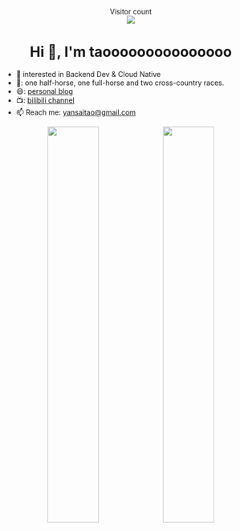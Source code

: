<p align="center"> 
  Visitor count<br>
  <img src="https://profile-counter.glitch.me/Forrest-Tao/count.svg" />
</p>

<h1 align="center"> Hi 👋, I'm taooooooooooooooo </h1>

- :orange_book: interested in Backend Dev & Cloud Native
- 🏃: one half-horse, one full-horse and two cross-country races.
- 😄: [personal blog](https://www.taooooooooooooooo.top/about)
- 📺: [bilibili channel](https://space.bilibili.com/455044746)
- 📫 Reach me: yansaitao@gmail.com

<p align="center">
  <!-- GitHub Stats -->
  <img width="45%" src="https://github-readme-stats.vercel.app/api?username=Forrest-Tao&show_icons=true&hide_border=true&show=reviews&hide_title=true&hide=contribs" />
  
  <!-- Streak Stats -->
  <img width="45%" src="https://streak-stats.demolab.com?user=GoSimplicity&theme=transparent&date_format=%5BY.%5Dn.j&hide_border=true" />
</p>


